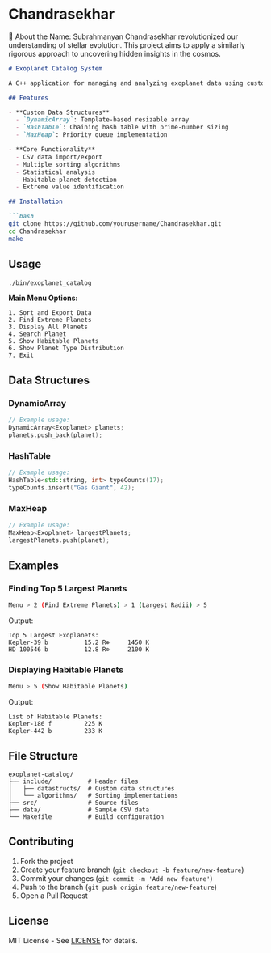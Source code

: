 # Chandrasekhar
🔗 About the Name: Subrahmanyan Chandrasekhar revolutionized our understanding of stellar evolution. This project aims to apply a similarly rigorous approach to uncovering hidden insights in the cosmos.

```markdown
# Exoplanet Catalog System

A C++ application for managing and analyzing exoplanet data using custom data structures.

## Features

- **Custom Data Structures**
  - `DynamicArray`: Template-based resizable array
  - `HashTable`: Chaining hash table with prime-number sizing
  - `MaxHeap`: Priority queue implementation

- **Core Functionality**
  - CSV data import/export
  - Multiple sorting algorithms
  - Statistical analysis
  - Habitable planet detection
  - Extreme value identification

## Installation

```bash
git clone https://github.com/yourusername/Chandrasekhar.git
cd Chandrasekhar
make
```

## Usage

```bash
./bin/exoplanet_catalog
```

**Main Menu Options:**
```
1. Sort and Export Data
2. Find Extreme Planets
3. Display All Planets
4. Search Planet
5. Show Habitable Planets
6. Show Planet Type Distribution
7. Exit
```

## Data Structures

### DynamicArray
```cpp
// Example usage:
DynamicArray<Exoplanet> planets;
planets.push_back(planet);
```

### HashTable
```cpp
// Example usage:
HashTable<std::string, int> typeCounts(17);
typeCounts.insert("Gas Giant", 42);
```

### MaxHeap
```cpp
// Example usage:
MaxHeap<Exoplanet> largestPlanets;
largestPlanets.push(planet);
```

## Examples

### Finding Top 5 Largest Planets
```bash
Menu > 2 (Find Extreme Planets) > 1 (Largest Radii) > 5
```
Output:
```
Top 5 Largest Exoplanets:
Kepler-39 b          15.2 R⊕     1450 K
HD 100546 b          12.8 R⊕     2100 K
```

### Displaying Habitable Planets
```bash
Menu > 5 (Show Habitable Planets)
```
Output:
```
List of Habitable Planets:
Kepler-186 f         225 K
Kepler-442 b         233 K
```

## File Structure

```
exoplanet-catalog/
├── include/          # Header files
│   ├── datastructs/  # Custom data structures
│   └── algorithms/   # Sorting implementations
├── src/              # Source files
├── data/             # Sample CSV data
└── Makefile          # Build configuration
```

## Contributing

1. Fork the project
2. Create your feature branch (`git checkout -b feature/new-feature`)
3. Commit your changes (`git commit -m 'Add new feature'`)
4. Push to the branch (`git push origin feature/new-feature`)
5. Open a Pull Request

## License

MIT License - See [LICENSE](LICENSE) for details.
